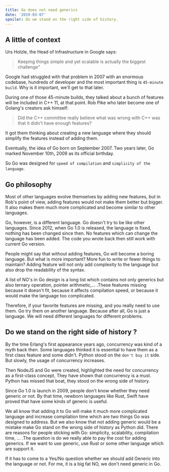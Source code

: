 ```yaml
---
title: Go does not need generics
date: '2019-03-07'
spoiler: Do we stand on the right side of history.
---
```


## A little of context

Urs Holzle, the Head of Infrastructure in Google says:

> Keeping things simple and yet scalable is actually the biggest challenge"

Google had struggled with that problem ìn 2007 with an enormous codebase, hundreds of developer and the most important thing is `45-minute build`. Why is it important, we'll get to that later.

During one of those 45-minute builds, they talked about a bunch of features will be included in C++ 11, at that point. Rob Pike who later become one of Golang's creators ask himself:

> Did the C++ committee really believe what was wrong with C++ was that it didn't have enough features?

It got them thinking about creating a new language where they should simplify the features instead of adding them.

Eventually, the idea of Go born on September 2007. Two years later, Go marked November 10th, 2009 as its official birthday.

So Go was designed for `speed of compilation` and `simplicity of the language`.

## Go philosophy

Most of other languages evolve themselves by adding new features, but in Rob's point of view, adding features would not make them better but bigger. It also makes them much more complicated and become similar to other languages.

Go, however, is a different language. Go doesn't try to be like other languages. Since 2012, when Go 1.0 is released, the language is fixed, nothing has been changed since then. No features which can change the language has been added. The code you wrote back then still work with current Go version.

People might say that without adding features, Go will become a boring language. But what is more important? More fun to write or fewer things to maintain? Adding feature will not only add complexity to the language but also drop the readability of the syntax.

A list of NO's in Go design is a long list which contains not only generics but also ternary operation, pointer arithmetic,... .These features missing because it doesn't fit, because it affects compilation speed, or because it would make the language too complicated.

Therefore, if your favorite features are missing, and you really need to use them. Go try them on another language. Because after all, Go is just a language. We will need different languages for different problems.

## Do we stand on the right side of history ?

By the time Erlang's first appearance years ago, concurrency was kind of a myth back then. Some languages thinked it is essential to have them as a first class feature and some didn't. Python stood on the `don't buy it` side. But slowly, the usage of concurrency increases.

Then NodeJS and Go were created, highlighted the need for concurrency as a first-class concept, They have shown that concurrency is a must. Python has missed that boat, they stood on the wrong side of history.

Since Go 1.0 is launch in 2009, people don't know whether they need generic or not. By that time, newborn languages like Rust, Swift have proved that have some kinds of generic is useful.

We all know that adding it to Go will make it much more complicated language and increase compilation time which are two things Go was designed to address. But we also know that not adding generic would be a mistake make Go stand on the wrong side of history as Python did. There are reasons for people sticking with Go: simplicity, scalability, compilation time, ... .The question is do we really able to pay the cost for adding generics. If we want to use generic, use Rust or some other language which are support it.

If it has to come to a Yes/No question whether we should add Generic into the language or not. For me, it is a big fat NO, we don't need generic in Go.